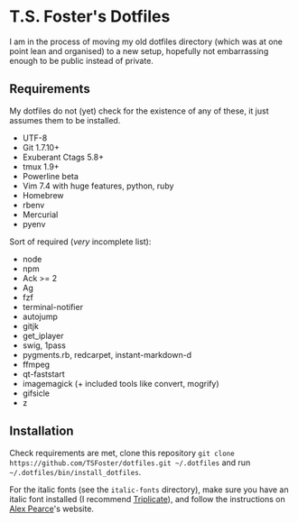 # T.S. Foster's Dotfiles

I am in the process of moving my old dotfiles directory (which was at one point lean and organised) to a new setup, hopefully not embarrassing enough to be public instead of private.

## Requirements

My dotfiles do not (yet) check for the existence of any of these, it just assumes them to be installed.

* UTF-8
* Git 1.7.10+
* Exuberant Ctags 5.8+
* tmux 1.9+
* Powerline beta
* Vim 7.4 with huge features, python, ruby
* Homebrew
* rbenv
* Mercurial
* pyenv

Sort of required (*very* incomplete list):

* node
* npm
* Ack >= 2
* Ag
* fzf
* terminal-notifier
* autojump
* gitjk
* get_iplayer
* swig, 1pass
* pygments.rb, redcarpet, instant-markdown-d
* ffmpeg
* qt-faststart
* imagemagick (+ included tools like convert, mogrify)
* gifsicle
* z

## Installation

Check requirements are met, clone this repository `git clone https://github.com/TSFoster/dotfiles.git ~/.dotfiles` and run `~/.dotfiles/bin/install_dotfiles`.

For the italic fonts (see the `italic-fonts` directory), make sure you have an italic font installed (I recommend [Triplicate]), and follow the instructions on [Alex Pearce]'s website.

[Triplicate]:  http://practicaltypography.com/triplicate.html            "Triplicate font by Matthew Butterick"
[Alex Pearce]: https://alexpearce.me/2014/05/italics-in-iterm2-vim-tmux/ "Enabling italic fonts in iTerm2, tmux, and vim"
